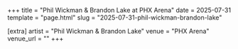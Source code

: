 +++
title = "Phil Wickman & Brandon Lake at PHX Arena"
date = 2025-07-31
template = "page.html"
slug = "2025-07-31-phil-wickman-brandon-lake"

[extra]
artist = "Phil Wickman & Brandon Lake"
venue = "PHX Arena"
venue_url = ""
+++
